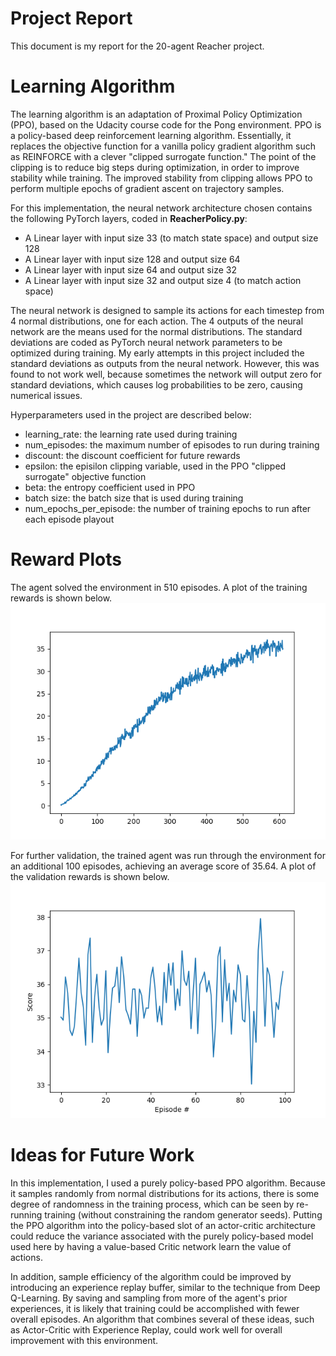 # Project Report
This document is my report for the 20-agent Reacher project.

# Learning Algorithm
The learning algorithm is an adaptation of Proximal Policy Optimization (PPO), based on the Udacity course code for the Pong environment.  PPO is a policy-based deep reinforcement learning algorithm.  Essentially, it replaces the objective function for a vanilla policy gradient algorithm such as REINFORCE with a clever "clipped surrogate function."  The point of the clipping is to reduce big steps during optimization, in order to improve stability while training.  The improved stability from clipping allows PPO to perform multiple epochs of gradient ascent on trajectory samples.

For this implementation, the neural network architecture chosen contains the following PyTorch layers, coded in **ReacherPolicy.py**:
* A Linear layer with input size 33 (to match state space) and output size 128
* A Linear layer with input size 128 and output size 64
* A Linear layer with input size 64 and output size 32
* A Linear layer with input size 32 and output size 4 (to match action space)

The neural network is designed to sample its actions for each timestep from 4 normal distributions, one for each action.  The 4 outputs of the neural network are the means used for the normal distributions.  The standard deviations are coded as PyTorch neural network parameters to be optimized during training.  My early attempts in this project included the standard deviations as outputs from the neural network.  However, this was found to not work well, because sometimes the network will output zero for standard deviations, which causes log probabilities to be zero, causing numerical issues.

Hyperparameters used in the project are described below:
* learning_rate: the learning rate used during training
* num_episodes: the maximum number of episodes to run during training
* discount: the discount coefficient for future rewards
* epsilon: the episilon clipping variable, used in the PPO "clipped surrogate" objective function
* beta: the entropy coefficient used in PPO
* batch size: the batch size that is used during training
* num_epochs_per_episode: the number of training epochs to run after each episode playout

# Reward Plots
The agent solved the environment in 510 episodes.  A plot of the training rewards is shown below.
![Training Rewards Plot](reacher_project_try14_solved_510_episodes.png "Training Rewards Plot")

For further validation, the trained agent was run through the environment for an additional 100 episodes, achieving an average score of 35.64.  A plot of the validation rewards is shown below.
![Validation Rewards Plot](reacher_project_validation_avg_35.64.png "Validation Rewards Plot")

# Ideas for Future Work
In this implementation, I used a purely policy-based PPO algorithm.  Because it samples randomly from normal distributions for its actions, there is some degree of randomness in the training process, which can be seen by re-running training (without constraining the random generator seeds).  Putting the PPO algorithm into the policy-based slot of an actor-critic architecture could reduce the variance associated with the purely policy-based model used here by having a value-based Critic network learn the value of actions.

In addition, sample efficiency of the algorithm could be improved by introducing an experience replay buffer, similar to the technique from Deep Q-Learning.  By saving and sampling from more of the agent's prior experiences, it is likely that training could be accomplished with fewer overall episodes.  An algorithm that combines several of these ideas, such as Actor-Critic with Experience Replay, could work well for overall improvement with this environment.

